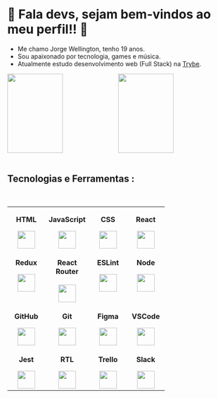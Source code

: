 # 👾 Fala devs, sejam bem-vindos ao meu perfil!! 👾

- Me chamo Jorge Wellington, tenho 19 anos.
- Sou apaixonado por tecnologia, games e música.
- Atualmente estudo desenvolvimento web (Full Stack) na <a href='https://www.betrybe.com/?utm_term=trybe&utm_campaign=*%5BSearch%5D+Brand_BRA&utm_source=adwords&utm_medium=ppc&hsa_acc=1466424558&hsa_cam=12085736593&hsa_grp=146119280611&hsa_ad=617838452283&hsa_src=g&hsa_tgt=kwd-372340162995&hsa_kw=trybe&hsa_mt=e&hsa_net=adwords&hsa_ver=3&gclid=Cj0KCQiAtICdBhCLARIsALUBFcE5USDFDXta9Qe6w--26TgBicSXnmb92cH77FXJKAktkAjX24iiva8aApLfEALw_wcB'>Trybe</a>.

<div style="display: flex; justify-content: center; width: 100%;">
<img height="180em" width="50%" src="https://github-readme-stats.vercel.app/api?username=Cozmu&show_icons=true&theme=midnight-purple"/>
<img height="180em" width="50%" src="https://github-readme-stats.vercel.app/api/top-langs/?username=Cozmu&layout=compact&theme=midnight-purple"/>
</div>

</br>

## Tecnologias e Ferramentas :

</br>

  <table align="center">
    <tbody>
      <tr valign="top">
        <td align="center" width="70px">
          <p><b>HTML</p>
          <img width="40px" src="https://cdn.jsdelivr.net/gh/devicons/devicon/icons/html5/html5-original.svg" />
        </td>
        <td align="center" width="70px">
          <p ><b>JavaScript</p>
          <img width="40px" src="https://cdn.jsdelivr.net/gh/devicons/devicon/icons/javascript/javascript-original.svg" />
        </td>
        <td align="center" width="70px">
          <p><b>CSS</p>
          <img width="40px" src="https://cdn.jsdelivr.net/gh/devicons/devicon/icons/css3/css3-original.svg" />
        </td>
        <td align="center" width="70px">
          <p style="text-align: center;"><b>React</p>
          <img width="40px" src="https://cdn.jsdelivr.net/gh/devicons/devicon/icons/react/react-original.svg" />
        </td>
      </tr>
      <tr valign="top">
         <td align="center" width="70px">
          <p><b>Redux</p>
          <img width="40px" src="https://cdn.jsdelivr.net/gh/devicons/devicon/icons/redux/redux-original.svg" />
        </td>
        <td align="center" width="70px">
          <p style="margin-bottom:10px"><b>React Router</p>
          <img width="40px" style="margin-top:10px" src="https://reactrouter.com/_brand/react-router-mark-color.png" />
        </td>
        <td align="center" width="70px">
          <p><b>ESLint</p>
          <img width="40px" src="https://cdn.jsdelivr.net/gh/devicons/devicon/icons/eslint/eslint-original.svg" />
        </td>
        <td align="center" width="70px">
          <p><b>Node</p>
          <img width="40px" src="https://cdn.jsdelivr.net/gh/devicons/devicon/icons/nodejs/nodejs-original.svg" />
        </td>
      </tr>
      <tr valign="top">
         <td align="center" width="70px">
          <p><b>GitHub</p>
          <img width="40px" style="color: white" src="https://api.iconify.design/mdi/github.svg?color=white&width=40&height=40" />
        </td>
        <td align="center" width="70px">
          <p><b>Git</p>
          <img width="40px" src="https://cdn.jsdelivr.net/gh/devicons/devicon/icons/git/git-original.svg" />
        </td>
        <td align="center" width="70px">
          <p><b>Figma</p>
          <img width="40px" src="https://cdn.jsdelivr.net/gh/devicons/devicon/icons/figma/figma-original.svg" />
        </td>
        <td align="center" width="70px">
          <p><b>VSCode</p>
          <img width="40px" src="https://cdn.jsdelivr.net/gh/devicons/devicon/icons/vscode/vscode-original.svg" />
        </td>
      </tr>
       <tr valign="top">
         <td align="center" width="70px">
          <p><b>Jest</p>
          <img width="40px" style="color: white" src="https://cdn.jsdelivr.net/gh/devicons/devicon/icons/jest/jest-plain.svg" />
        </td>
        <td align="center" width="70px">
          <p><b>RTL</p>
          <img width="40px" src="https://api.iconify.design/logos/testing-library.svg?width=40&height=40" />
        </td>
        <td align="center" width="70px">
          <p><b>Trello</p>
          <img width="40px" src="https://cdn.jsdelivr.net/gh/devicons/devicon/icons/trello/trello-plain.svg" />
        </td>
        <td align="center" width="70px">
          <p><b>Slack</p>
          <img width="40px" src="https://cdn.jsdelivr.net/gh/devicons/devicon/icons/slack/slack-original.svg" />
        </td>
      </tr>
    </tbody>
  </table>





